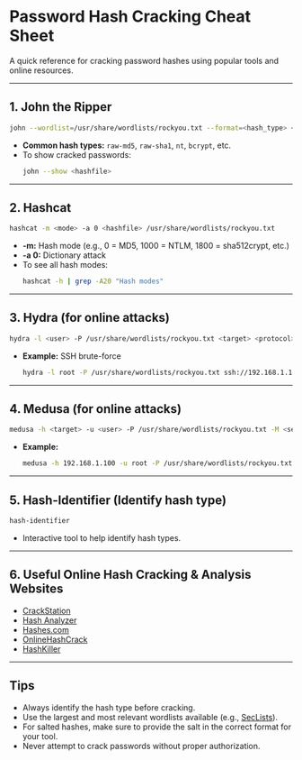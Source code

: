 # Password Hash Cracking Cheat Sheet

A quick reference for cracking password hashes using popular tools and online resources.

---

## 1. John the Ripper

```bash
john --wordlist=/usr/share/wordlists/rockyou.txt --format=<hash_type> <hashfile>
```
- **Common hash types:** `raw-md5`, `raw-sha1`, `nt`, `bcrypt`, etc.
- To show cracked passwords:
    ```bash
    john --show <hashfile>
    ```

---

## 2. Hashcat

```bash
hashcat -m <mode> -a 0 <hashfile> /usr/share/wordlists/rockyou.txt
```
- **-m:** Hash mode (e.g., 0 = MD5, 1000 = NTLM, 1800 = sha512crypt, etc.)
- **-a 0:** Dictionary attack
- To see all hash modes:
    ```bash
    hashcat -h | grep -A20 "Hash modes"
    ```

---

## 3. Hydra (for online attacks)

```bash
hydra -l <user> -P /usr/share/wordlists/rockyou.txt <target> <protocol>
```
- **Example:** SSH brute-force  
    ```bash
    hydra -l root -P /usr/share/wordlists/rockyou.txt ssh://192.168.1.100
    ```

---

## 4. Medusa (for online attacks)

```bash
medusa -h <target> -u <user> -P /usr/share/wordlists/rockyou.txt -M <service>
```
- **Example:**  
    ```bash
    medusa -h 192.168.1.100 -u root -P /usr/share/wordlists/rockyou.txt -M ssh
    ```

---

## 5. Hash-Identifier (Identify hash type)

```bash
hash-identifier
```
- Interactive tool to help identify hash types.

---

## 6. Useful Online Hash Cracking & Analysis Websites

- [CrackStation](https://crackstation.net/)
- [Hash Analyzer](https://www.tunnelsup.com/hash-analyzer/)
- [Hashes.com](https://hashes.com/en/decrypt/hash)
- [OnlineHashCrack](https://www.onlinehashcrack.com/)
- [HashKiller](https://hashkiller.co.uk/)

---

## Tips

- Always identify the hash type before cracking.
- Use the largest and most relevant wordlists available (e.g., [SecLists](https://github.com/danielmiessler/SecLists)).
- For salted hashes, make sure to provide the salt in the correct format for your tool.
- Never attempt to crack passwords without proper authorization.
